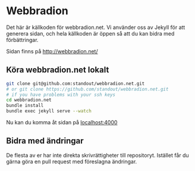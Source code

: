 # Webbradion

Det här är källkoden för webbradion.net. Vi använder oss av Jekyll för att
generera sidan, och hela källkoden är öppen så att du kan bidra med förbättringar.

Sidan finns på http://webbradion.net/

## Köra webbradion.net lokalt

```bash
git clone git@github.com:standout/webbradion.net.git
# or git clone https://github.com/standout/webbradion.net.git
# if you have problems with your ssh keys
cd webbradion.net
bundle install
bundle exec jekyll serve --watch
```

Nu kan du komma åt sidan på [localhost:4000](http://localhost:4000/)

## Bidra med ändringar

De flesta av er har inte direkta skrivrättigheter till repositoryt.
Istället får du gärna göra en pull request med föreslagna ändringar.
